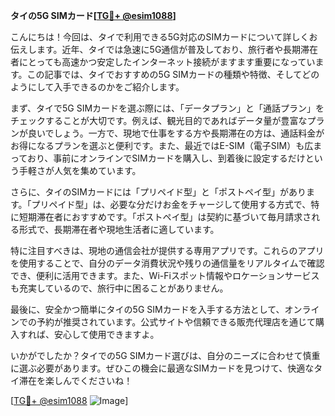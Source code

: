 **タイの5G SIMカード[[TG💪+ @esim1088](https://t.me/s/esim1088)]**

こんにちは！今回は、タイで利用できる5G対応のSIMカードについて詳しくお伝えします。近年、タイでは急速に5G通信が普及しており、旅行者や長期滞在者にとっても高速かつ安定したインターネット接続がますます重要になっています。この記事では、タイでおすすめの5G SIMカードの種類や特徴、そしてどのようにして入手できるのかをご紹介します。

まず、タイで5G SIMカードを選ぶ際には、「データプラン」と「通話プラン」をチェックすることが大切です。例えば、観光目的であればデータ量が豊富なプランが良いでしょう。一方で、現地で仕事をする方や長期滞在の方は、通話料金がお得になるプランを選ぶと便利です。また、最近ではE-SIM（電子SIM）も広まっており、事前にオンラインでSIMカードを購入し、到着後に設定するだけという手軽さが人気を集めています。

さらに、タイのSIMカードには「プリペイド型」と「ポストペイ型」があります。「プリペイド型」は、必要な分だけお金をチャージして使用する方式で、特に短期滞在者におすすめです。「ポストペイ型」は契約に基づいて毎月請求される形式で、長期滞在者や現地生活者に適しています。

特に注目すべきは、現地の通信会社が提供する専用アプリです。これらのアプリを使用することで、自分のデータ消費状況や残りの通信量をリアルタイムで確認でき、便利に活用できます。また、Wi-Fiスポット情報やロケーションサービスも充実しているので、旅行中に困ることがありません。

最後に、安全かつ簡単にタイの5G SIMカードを入手する方法として、オンラインでの予約が推奨されています。公式サイトや信頼できる販売代理店を通じて購入すれば、安心して使用できますよ。

いかがでしたか？タイでの5G SIMカード選びは、自分のニーズに合わせて慎重に選ぶ必要があります。ぜひこの機会に最適なSIMカードを見つけて、快適なタイ滞在を楽しんでくださいね！

[[TG💪+ @esim1088](https://t.me/s/esim1088) ![Image](https://i.postimg.cc/Y0z9fWf4/image.png)]